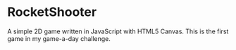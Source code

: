 # RocketShooter
A simple 2D game written in JavaScript with HTML5 Canvas. This is the first game in my game-a-day challenge.

